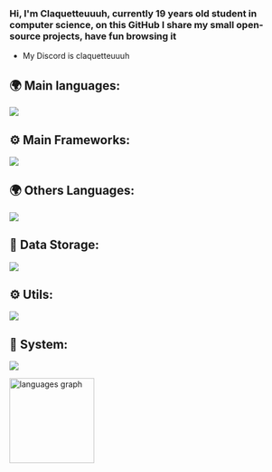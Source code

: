 ### Hi, I'm Claquetteuuuh, currently 19 years old student in computer science, on this GitHub I share my small open-source projects, have fun browsing it 
-  My Discord is claquetteuuuh

## 🌍 Main languages:

  ![](https://skillicons.dev/icons?i=ts,js,nodejs,python,php,sass)

## ⚙ Main Frameworks:

  ![](https://skillicons.dev/icons?i=react,nextjs,laravel,vue,symfony)
  
## 🌍 Others Languages:
  ![](https://skillicons.dev/icons?i=java,c,cpp,kotlin)

## 💾 Data Storage:
  ![](https://skillicons.dev/icons?i=mysql,mongodb,postgresql)

## ⚙️ Utils:

  ![](https://skillicons.dev/icons?i=figma,docker,blender,aws,git,postman,ai,bun)


## 🔧 System:
 ![](https://skillicons.dev/icons?i=linux,nginx)

<div align="left">
  <img src="https://github-readme-stats.vercel.app/api/top-langs?username=Claquetteuuuh&locale=en&hide_title=false&layout=compact&card_width=320&langs_count=6&theme=vue-dark&hide_border=false&order=2" height="150" alt="languages graph"  />
</div>
